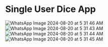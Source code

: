# Single User Dice App
![WhatsApp Image 2024-08-20 at 5 31 46 AM](https://github.com/user-attachments/assets/5ce5a177-d860-4c08-b990-33c072f1cc6c)
![WhatsApp Image 2024-08-20 at 5 31 43 AM](https://github.com/user-attachments/assets/0ba1b0d5-8d37-4965-a18c-0f6c657ccb60)
![WhatsApp Image 2024-08-20 at 5 31 44 AM](https://github.com/user-attachments/assets/a7a851be-6ce2-457d-8860-8483e79dd394)
![WhatsApp Image 2024-08-20 at 5 31 45 AM](https://github.com/user-attachments/assets/3caa3bbc-6f0b-466c-aa83-2908a3f913d5)
